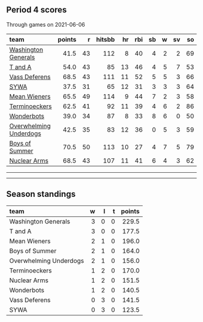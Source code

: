 

## Period 4 scores

Through games on 2021-06-06


|team                                              | points|  r| hitsbb| hr| rbi| sb|  w| sv| so|   era|  whip|
|:-------------------------------------------------|------:|--:|------:|--:|---:|--:|--:|--:|--:|-----:|-----:|
|[Washington Generals](./washingtongenerals)       |   41.5| 43|    112|  8|  40|  4|  2|  2| 69| 5.207| 1.393|
|[T and A](./tanda)                                |   54.0| 43|     85| 13|  46|  4|  5|  7| 53| 4.963| 1.566|
|[Vass Deferens](./vassdeferens)                   |   68.5| 43|    111| 11|  52|  5|  5|  3| 66| 3.704| 1.221|
|[SYWA](./sywa)                                    |   37.5| 31|     65| 12|  31|  3|  3|  3| 64| 4.804| 1.233|
|[Mean Wieners](./meanwieners)                     |   65.5| 49|    114|  9|  44|  7|  2|  3| 58| 2.821| 1.209|
|[Terminoeckers](./terminoeckers)                  |   62.5| 41|     92| 11|  39|  4|  6|  2| 86| 3.389| 1.045|
|[Wonderbots](./wonderbots)                        |   39.0| 34|     87|  8|  33|  8|  6|  0| 50| 4.109| 1.321|
|[Overwhelming Underdogs](./overwhelmingunderdogs) |   42.5| 35|     83| 12|  36|  0|  5|  3| 59| 4.599| 1.269|
|[Boys of Summer](./boysofsummer)                  |   70.5| 50|    113| 10|  27|  4|  7|  5| 79| 3.759| 1.063|
|[Nuclear Arms](./nucleararms)                     |   68.5| 43|    107| 11|  41|  6|  4|  3| 62| 2.118| 1.039|

* * *
* * *

## Season standings


|team                   |  w|  l|  t| points|
|:----------------------|--:|--:|--:|------:|
|Washington Generals    |  3|  0|  0|  229.5|
|T and A                |  3|  0|  0|  177.5|
|Mean Wieners           |  2|  1|  0|  196.0|
|Boys of Summer         |  2|  1|  0|  164.0|
|Overwhelming Underdogs |  2|  1|  0|  156.0|
|Terminoeckers          |  1|  2|  0|  170.0|
|Nuclear Arms           |  1|  2|  0|  151.5|
|Wonderbots             |  1|  2|  0|  140.5|
|Vass Deferens          |  0|  3|  0|  141.5|
|SYWA                   |  0|  3|  0|  123.5|


